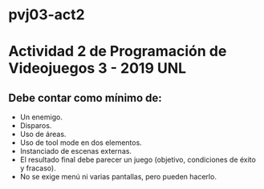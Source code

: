 # pvj03-act2
# Actividad 2 de Programación de Videojuegos 3 - 2019 UNL
## Debe contar como mínimo de:
* Un enemigo.
* Disparos.
* Uso de áreas.
* Uso de tool mode en dos elementos.
* Instanciado de escenas externas.
* El resultado final debe parecer un juego (objetivo, condiciones de éxito y fracaso).
* No se exige menú ni varias pantallas, pero pueden hacerlo.

